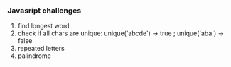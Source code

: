 ### Javasript challenges

1. find longest word
2. check if all chars are unique: unique('abcde') -> true ; unique('aba') -> false 
3. repeated letters
4. palindrome
